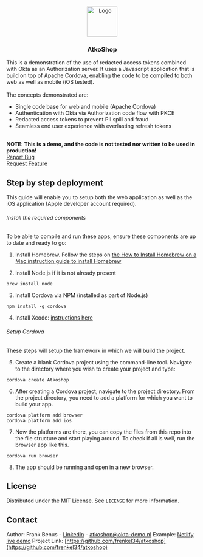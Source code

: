 <!-- PROJECT LOGO -->
<br /> 
<p align="center">
  <a href="https://github.com/frenkel34/atkoshop">
    <img src="https://atkoshop.netlify.app/images/icon.png" alt="Logo" width="80" height="80">
  </a>

  <h3 align="center">AtkoShop</h3>

  <p align="left">
    This is a demonstration of the use of redacted access tokens combined with Okta as an Authorization server. It uses a Javascript application that is build on top of Apache Cordova, enabling the code to be compiled to both web as well as mobile (iOS tested).<br />
    <br />
    The concepts demonstrated are:
    <ul>
    	<li>Single code base for web and mobile (Apache Cordova)</li>
    	<li>Authentication with Okta via Authorization code flow with PKCE</li>
    	<li>Redacted access tokens to prevent PII spill and fraud</li>
    	<li>Seamless end user experience with everlasting refresh tokens</li>
    </ul>
    <br />
    <strong>NOTE: This is a demo, and the code is not tested nor written to be used in production!</strong>
    <br />
    <a href="https://github.com/frenkel34/atkoshop/issues">Report Bug</a><br />
    <a href="https://github.com/frenkel34/atkoshop/issues">Request Feature</a>
  </p>
</p>

## Step by step deployment
This guide will enable you to setup both the web application as well as the iOS application (Apple developer account required).

###### Install the required components
To be able to compile and run these apps, ensure these components are up to date and ready to go:

1. Install Homebrew. Follow the steps on [the How to Install Homebrew on a Mac instruction guide to install Homebrew](https://treehouse.github.io/installation-guides/mac/homebrew)

2. Install Node.js if it is not already present
```
brew install node
```

3. Install Cordova via NPM (installed as part of Node.js)
```
npm install -g cordova
```

4. Install Xcode: [instructions here](https://apps.apple.com/us/app/xcode/id497799835)

###### Setup Cordova
These steps will setup the framework in which we will build the project.

5. Create a blank Cordova project using the command-line tool. Navigate to the directory where you wish to create your project and type:
```
cordova create Atkoshop
```

6. After creating a Cordova project, navigate to the project directory. From the project directory, you need to add a platform for which you want to build your app.

```
cordova platform add browser
cordova platform add ios
```

7. Now the platforms are there, you can copy the files from this repo into the file structure and start playing around. To check if all is well, run the browser app like this.
```
cordova run browser
```

8. The app should be running and open in a new browser.




## License
Distributed under the MIT License. See `LICENSE` for more information.

## Contact
Author: Frank Benus - [LinkedIn](https://www.linkedin.com/in/fbenus/) - atkoshop@okta-demo.nl
Example: [Netlify live demo](https://atkoshop.netlify.app)
Project Link: [https://github.com/frenkel34/atkoshop](https://github.com/frenkel34/atkoshop)
